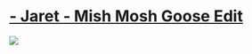 # [- Jaret - Mish Mosh Goose Edit](https://monkeebanan.s-ul.eu/J7E93kGD)
![](https://osu.ppy.sh/ss/16395494/a055)
